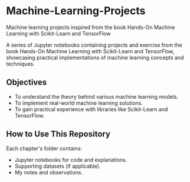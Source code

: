 # Machine-Learning-Projects
Machine learning projects inspired from the book Hands-On Machine Learning with Scikit-Learn and TensorFlow

A series of Jupyter notebooks containing projects and exercise from the book Hands-On Machine Learning with Scikit-Learn and TensorFlow, showcasing practical implementations of machine learning concepts and techniques. 

## Objectives
- To understand the theory behind various machine learning models.
- To implement real-world machine learning solutions.
- To gain practical experience with libraries like Scikit-Learn and TensorFlow.

## How to Use This Repository
Each chapter's folder contains:
- Jupyter notebooks for code and explanations.
- Supporting datasets (if applicable).
- My notes and observations.
